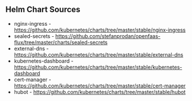 ## Helm Chart Sources

* nginx-ingress - https://github.com/kubernetes/charts/tree/master/stable/nginx-ingress
* sealed-secrets - https://github.com/stefanprodan/openfaas-flux/tree/master/charts/sealed-secrets
* external-dns - https://github.com/kubernetes/charts/tree/master/stable/external-dns
* kubernetes-dashboard - https://github.com/kubernetes/charts/tree/master/stable/kubernetes-dashboard
* cert-manager - https://github.com/kubernetes/charts/tree/master/stable/cert-manager
* hubot - https://github.com/kubernetes/charts/tree/master/stable/hubot